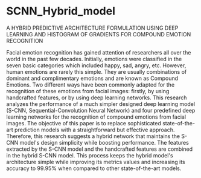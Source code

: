 # SCNN_Hybrid_model
A HYBRID PREDICTIVE ARCHITECTURE FORMULATION USING DEEP LEARNING AND HISTOGRAM OF GRADIENTS FOR COMPOUND EMOTION RECOGNITION

Facial emotion recognition has gained attention of researchers all over the world in the past few decades. Initially, emotions were classified in the seven basic categories which included happy, sad, angry, etc. However, human emotions are rarely this simple. They are usually combinations of dominant and complimentary emotions and are known as Compound Emotions. Two different ways have been commonly adapted for the recognition of these emotions from facial images: firstly, by using handcrafted features, or by using deep learning networks. This research analyzes the performance of a much simpler designed deep learning model (S-CNN, Sequential-Convolution Neural Network) and four predefined deep learning networks for the recognition of compound emotions from facial images. The objective of this paper is to replace sophisticated state-of-the-art prediction models with a straightforward but effective approach. Therefore, this research suggests a hybrid network that maintains the S-CNN model's design simplicity while boosting performance. The features extracted by the S-CNN model and the handcrafted features are combined in the hybrid S-CNN model. This process keeps the hybrid model's architecture simple while improving its metrics values and increasing its accuracy to 99.95% when compared to other state-of-the-art models.   
